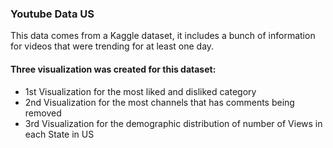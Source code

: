 ### Youtube Data US
This data comes from a Kaggle dataset, it includes a bunch of information for videos that were trending for at least one day.

#### Three visualization was created for this dataset:
- 1st Visualization for the most liked and disliked category
- 2nd Visualization for the most channels that has comments being removed
- 3rd Visualization for the demographic distribution of number of Views in each State in US
